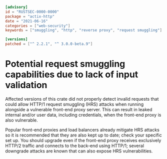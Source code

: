 ```toml
[advisory]
id = "RUSTSEC-0000-0000"
package = "actix-http"
date = "2021-06-16"
categories = ["web-security"]
keywords = ["smuggling", "http", "reverse proxy", "request smuggling"]

[versions]
patched = ["^ 2.2.1", "^ 3.0.0-beta.9"]
```

# Potential request smuggling capabilities due to lack of input validation

Affected versions of this crate did not properly detect invalid requests that could allow HTTP/1 request smuggling (HRS) attacks when running alongside a vulnerable front-end proxy server. This can result in leaked internal and/or user data, including credentials, when the front-end proxy is also vulnerable.

Popular front-end proxies and load balancers already mitigate HRS attacks so it is recommended that they are also kept up to date; check your specific set up. You should upgrade even if the front-end proxy receives exclusively HTTP/2 traffic and connects to the back-end using HTTP/1; several downgrade attacks are known that can also expose HRS vulnerabilities.
